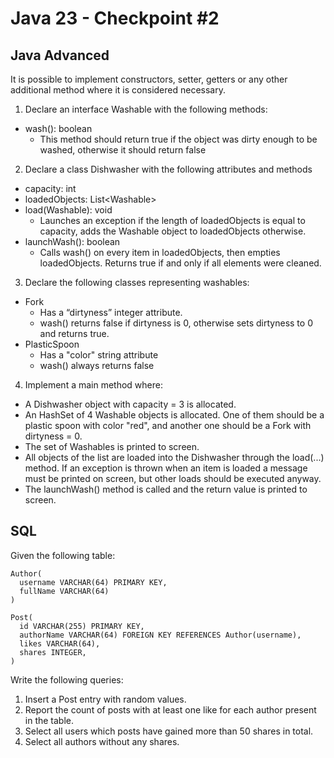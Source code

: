 # Java 23 - Checkpoint #2
## Java Advanced
It is possible to implement constructors, setter, getters or any other additional method where it is considered necessary.
1. Declare an interface Washable with the following methods:
- wash(): boolean
  - This method should return true if the object was dirty enough to be washed, otherwise it should return false
2. Declare a class Dishwasher with the following attributes and methods
- capacity: int
- loadedObjects: List\<Washable\>
- load(Washable): void
  - Launches an exception if the length of loadedObjects is equal to capacity, adds the Washable object to loadedObjects otherwise.
- launchWash(): boolean
  - Calls wash() on every item in loadedObjects, then empties loadedObjects. Returns true if and only if all elements were cleaned.
3. Declare the following classes representing washables:
- Fork
  - Has a “dirtyness” integer attribute.
  - wash() returns false if dirtyness is 0, otherwise sets dirtyness to 0 and returns true.
- PlasticSpoon
  - Has a "color" string attribute
  - wash() always returns false 
4. Implement a main method where:
- A Dishwasher object with capacity = 3 is allocated.
- An HashSet of 4 Washable objects is allocated. One of them should be a plastic spoon with color "red", and another one should be a Fork with dirtyness = 0.
- The set of Washables is printed to screen.
- All objects of the list are loaded into the Dishwasher through the load(...) method. If an exception is thrown when an item is loaded a message must be printed on screen, but other loads should be executed anyway.
- The launchWash() method is called and the return value is printed to screen.

## SQL
Given the following table:
```
Author(
  username VARCHAR(64) PRIMARY KEY,
  fullName VARCHAR(64)
)

Post(
  id VARCHAR(255) PRIMARY KEY,
  authorName VARCHAR(64) FOREIGN KEY REFERENCES Author(username),
  likes VARCHAR(64),
  shares INTEGER,
)
```

Write the following queries:
1. Insert a Post entry with random values.
2. Report the count of posts with at least one like for each author present in the table.
3. Select all users which posts have gained more than 50 shares in total.
4. Select all authors without any shares.
